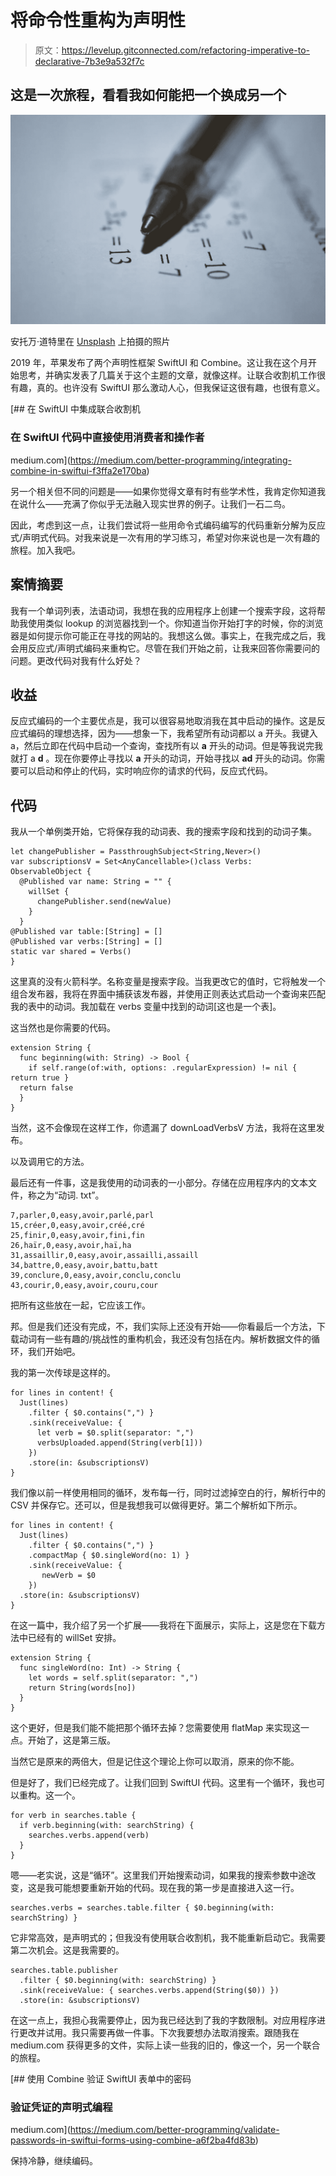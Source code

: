 # 将命令性重构为声明性

> 原文：<https://levelup.gitconnected.com/refactoring-imperative-to-declarative-7b3e9a532f7c>

## 这是一次旅程，看看我如何能把一个换成另一个

![](img/15bbe7b1675743f3261ee67e6e15c727.png)

安托万·道特里在 [Unsplash](https://unsplash.com/s/photos/math?utm_source=unsplash&utm_medium=referral&utm_content=creditCopyText) 上拍摄的照片

2019 年，苹果发布了两个声明性框架 SwiftUI 和 Combine。这让我在这个月开始思考，并确实发表了几篇关于这个主题的文章，就像这样。让联合收割机工作很有趣，真的。也许没有 SwiftUI 那么激动人心，但我保证这很有趣，也很有意义。

[](https://medium.com/better-programming/integrating-combine-in-swiftui-f3ffa2e170ba) [## 在 SwiftUI 中集成联合收割机

### 在 SwiftUI 代码中直接使用消费者和操作者

medium.com](https://medium.com/better-programming/integrating-combine-in-swiftui-f3ffa2e170ba) 

另一个相关但不同的问题是——如果你觉得文章有时有些学术性，我肯定你知道我在说什么——充满了你似乎无法融入现实世界的例子。让我们一石二鸟。

因此，考虑到这一点，让我们尝试将一些用命令式编码编写的代码重新分解为反应式/声明式代码。对我来说是一次有用的学习练习，希望对你来说也是一次有趣的旅程。加入我吧。

## 案情摘要

我有一个单词列表，法语动词，我想在我的应用程序上创建一个搜索字段，这将帮助我使用类似 lookup 的浏览器找到一个。你知道当你开始打字的时候，你的浏览器是如何提示你可能正在寻找的网站的。我想这么做。事实上，在我完成之后，我会用反应式/声明式编码来重构它。尽管在我们开始之前，让我来回答你需要问的问题。更改代码对我有什么好处？

## 收益

反应式编码的一个主要优点是，我可以很容易地取消我在其中启动的操作。这是反应式编码的理想选择，因为——想象一下，我希望所有动词都以 a 开头。我键入 a，然后立即在代码中启动一个查询，查找所有以 **a** 开头的动词。但是等我说完我就打 a **d** 。现在你要停止寻找以 **a** 开头的动词，开始寻找以 **ad** 开头的动词。你需要可以启动和停止的代码，实时响应你的请求的代码，反应式代码。

## 代码

我从一个单例类开始，它将保存我的动词表、我的搜索字段和找到的动词子集。

```
let changePublisher = PassthroughSubject<String,Never>()
var subscriptionsV = Set<AnyCancellable>()class Verbs: ObservableObject {
  @Published var name: String = "" {
    willSet {
      changePublisher.send(newValue)
    }
  }
@Published var table:[String] = []
@Published var verbs:[String] = []
static var shared = Verbs()
}
```

这里真的没有火箭科学。名称变量是搜索字段。当我更改它的值时，它将触发一个组合发布器，我将在界面中捕获该发布器，并使用正则表达式启动一个查询来匹配我的表中的动词。我加载在 verbs 变量中找到的动词[这也是一个表]。

这当然也是你需要的代码。

```
extension String {
  func beginning(with: String) -> Bool {
    if self.range(of:with, options: .regularExpression) != nil { return true }
  return false
  }
}
```

当然，这不会像现在这样工作，你遗漏了 downLoadVerbsV 方法，我将在这里发布。

以及调用它的方法。

最后还有一件事，这是我使用的动词表的一小部分。存储在应用程序内的文本文件，称之为“动词. txt”。

```
7,parler,0,easy,avoir,parlé,parl
15,créer,0,easy,avoir,créé,cré
25,finir,0,easy,avoir,fini,fin
26,haïr,0,easy,avoir,haï,ha
31,assaillir,0,easy,avoir,assailli,assaill
34,battre,0,easy,avoir,battu,batt
39,conclure,0,easy,avoir,conclu,conclu
43,courir,0,easy,avoir,couru,cour
```

把所有这些放在一起，它应该工作。

邦。但是我们还没有完成，不，我们实际上还没有开始——你看最后一个方法，下载动词有一些有趣的/挑战性的重构机会，我还没有包括在内。解析数据文件的循环，我们开始吧。

我的第一次传球是这样的。

```
for lines in content! {
  Just(lines)
    .filter { $0.contains(",") }
    .sink(receiveValue: {
      let verb = $0.split(separator: ",")
      verbsUploaded.append(String(verb[1]))
    })
    .store(in: &subscriptionsV)
}
```

我们像以前一样使用相同的循环，发布每一行，同时过滤掉空白的行，解析行中的 CSV 并保存它。还可以，但是我想我可以做得更好。第二个解析如下所示。

```
for lines in content! {
  Just(lines)
    .filter { $0.contains(",") }
    .compactMap { $0.singleWord(no: 1) }
    .sink(receiveValue: {
       newVerb = $0
    })
  .store(in: &subscriptionsV)
}
```

在这一篇中，我介绍了另一个扩展——我将在下面展示，实际上，这是您在下载方法中已经有的 willSet 安排。

```
extension String {
  func singleWord(no: Int) -> String {
    let words = self.split(separator: ",")
    return String(words[no])
  }
}
```

这个更好，但是我们能不能把那个循环去掉？您需要使用 flatMap 来实现这一点。开始了，这是第三版。

当然它是原来的两倍大，但是记住这个理论上你可以取消，原来的你不能。

但是好了，我们已经完成了。让我们回到 SwiftUI 代码。这里有一个循环，我也可以重构。这一个。

```
for verb in searches.table {
  if verb.beginning(with: searchString) {
    searches.verbs.append(verb)
  }
}
```

嗯——老实说，这是“循环”。这里我们开始搜索动词，如果我的搜索参数中途改变，这是我可能想要重新开始的代码。现在我的第一步是直接进入这一行。

```
searches.verbs = searches.table.filter { $0.beginning(with: searchString) }
```

它非常高效，是声明式的；但我没有使用联合收割机，我不能重新启动它。我需要第二次机会。这是我需要的。

```
searches.table.publisher
  .filter { $0.beginning(with: searchString) }
  .sink(receiveValue: { searches.verbs.append(String($0)) })
  .store(in: &subscriptionsV)
```

在这一点上，我担心我需要停止，因为我已经达到了我的字数限制。对应用程序进行更改并试用。我只需要再做一件事。下次我要想办法取消搜索。跟随我在 medium.com 获得更多的文件，实际上读一些我的旧的，像这一个，另一个联合的旅程。

[](https://medium.com/better-programming/validate-passwords-in-swiftui-forms-using-combine-a6f2ba4fd83b) [## 使用 Combine 验证 SwiftUI 表单中的密码

### 验证凭证的声明式编程

medium.com](https://medium.com/better-programming/validate-passwords-in-swiftui-forms-using-combine-a6f2ba4fd83b) 

保持冷静，继续编码。